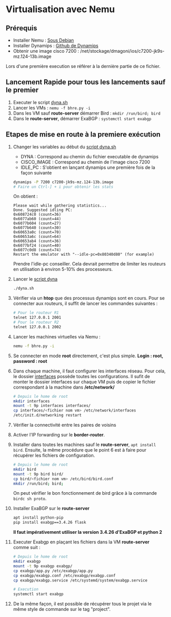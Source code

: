 # Virtualisation avec Nemu

## Prérequis
- Installer Nemu : [Sous Debian](https://gitlab.com/v-a/nemu/wikis/tuto/install/debian)
- Installer Dynamips : [Github de Dynamips](https://github.com/GNS3/dynamips)
- Obtenir une image cisco 7200 : /net/stockage/dmagoni/ios/c7200-jk9s-mz.124-13b.image

Lors d'une première execution se référer à la dernière partie de ce fichier.

## Lancement Rapide pour tous les lancements sauf le premier
1. Executer le script [dyna.sh](./dyna.sh)
2. Lancer les VMs : `nemu -f bhre.py -i`
3. Dans les VM sauf **route-server** démarrer Bird : `mkdir /run/bird; bird`
4. Dans le **route-server**, démarrer ExaBGP : `systemctl start exabgp`

## Etapes de mise en route à la premiere exécution

1. Changer les variables au début du [script dyna.sh](./dyna.sh)
    - DYNA : Correspond au chemin du fichier executable de dynamips
    - CISCO_IMAGE : Correspond au chemin de l'image cisco 7200
    - IDLE_PC : S'obtient en lançant dynamips une première fois de la façon suivante

    ```bash
    dynamips -P 7200 c7200-jk9s-mz.124-13b.image
    # Faire un Ctrl-] + i pour obtenir les stats
    ```

    On obtient :

    ```text
    Please wait while gathering statistics...
    Done. Suggested idling PC:
    0x608724c0 (count=36)
    0x6077ab60 (count=44)
    0x6077b604 (count=27)
    0x6077b640 (count=30)
    0x60653a0c (count=70)
    0x60653a6c (count=64)
    0x60653ab4 (count=36)
    0x6077bf24 (count=40)
    0x6077c0d8 (count=74)
    Restart the emulator with "--idle-pc=0x80340d80" (for example)
    ```
    Prendre l'idle-pc conseiller. Cela devrait permettre de limiter les routeurs en utilisation à environ 5-10% des processeurs.

2. Lancer le [script dyna](./dyna.sh)
    ```bash
    ./dyna.sh
    ```
3. Vérifier via un **htop** que des processus dynamips sont en cours. Pour se connecter aux routeurs, il suffit de lancer les commandes suivantes :
    ```bash
    # Pour le routeur R1
    telnet 127.0.0.1 2001
    # Pour le routeur R2
    telnet 127.0.0.1 2002
    ```
4. Lancer les machines virtuelles via Nemu :
    ```bash
    nemu -f bhre.py -i
    ```
5. Se connecter en mode **root** directement, c'est plus simple. **Login : root, password : root**
6. Dans chaque machine, il faut configurer les interfaces réseau. Pour cela, le dossier [interfaces](./interfaces) possède toutes les configurations. Il sufit de monter le dossier interfaces sur chaque VM puis de copier le fichier correspondant à la machine dans **/etc/network/**
    ```bash
    # Depuis le home de root
    mkdir interfaces
    mount -t 9p interfaces interfaces/
    cp interfaces/<fichier nom vm> /etc/network/interfaces
    /etc/init.d/networking restart
    ```
7. Vérifier la connectivité entre les paires de voisins
8. Activer l'IP forwarding sur le **border-router**.
9. Installer dans toutes les machines sauf le **route-server**, `apt install bird`. Ensuite, la même procédure que le point 6 est à faire pour récupérer les fichiers de configuration.
    ```bash
    # Depuis le home de root
    mkdir bird
    mount -t 9p bird bird/
    cp bird/<fichier nom vm> /etc/bird/bird.conf
    mkdir /run/bird; bird;
    ```
    On peut vérifier le bon fonctionnement de bird grâce à la commande `birdc sh proto`.
10. Installer ExaBGP sur le **route-server**
    ```bash
    apt install python-pip
    pip install exabgp==3.4.26 flask
    ```
    **Il faut impérativement utiliser la version 3.4.26 d'ExaBGP et python 2**
11. Executer Exabgp en plaçant les fichiers dans la VM **route-server** comme suit :
    ```bash
    # Depuis le home de root
    mkdir exabgp
    mount -t 9p exabgp exabgp/
    cp exabgp/app.py /etc/exabgp/app.py
    cp exabgp/exabgp.conf /etc/exabgp/exabgp.conf
    cp exabgp/exabgp.service /etc/systemd/system/exabgp.service

    # Execution
    systemctl start exabgp
    ```
12. De la même façon, il est possible de récupérer tous le projet via le même style de commande sur le tag "project".
